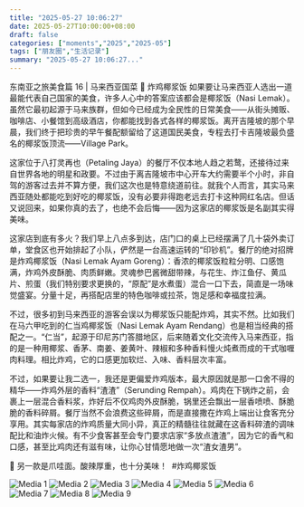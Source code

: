 ```yaml
---
title: "2025-05-27 10:06:27"
date: 2025-05-27T10:00:00+08:00
draft: false
categories: ["moments","2025","2025-05"]
tags: ["朋友圈","生活记录"]
summary: "2025-05-27 10:06:27..."
---
```


东南亚之旅美食篇 16 | 马来西亚国菜 🍗 炸鸡椰浆饭
​
​如果要让马来西亚人选出一道最能代表自己国家的美食，许多人心中的答案应该都会是椰浆饭（Nasi Lemak）。虽然它最初起源于马来族群，但如今已经成为全民性的日常美食——从街头摊贩、咖啡店、小餐馆到高级酒店，你都能找到各式各样的椰浆饭。离开吉隆坡的那个早晨，我们终于把珍贵的早午餐配额留给了这道国民美食，专程去打卡吉隆坡最负盛名的椰浆饭顶流——Village Park。

这家位于八打灵再也（Petaling Jaya）的餐厅不仅本地人趋之若鹜，还接待过来自世界各地的明星和政要。不过由于离吉隆坡市中心开车大约需要半个小时，非自驾的游客过去并不算方便，我们这次也是特意绕道前往。就我个人而言，其实马来西亚随处都能吃到好吃的椰浆饭，没有必要非得跑老远去打卡这种网红名店。但话又说回来，如果你真的去了，也绝不会后悔——因为这家店的椰浆饭是名副其实得美味。

这家店到底有多火？我们早上八点多到达，店门口的桌上已经摆满了几十袋外卖订单，堂食区也开始排起了小队，俨然是一台高速运转的“印钞机”。餐厅的绝对招牌是炸鸡椰浆饭（Nasi Lemak Ayam Goreng）：香浓的椰浆饭粒粒分明、口感饱满，炸鸡外皮酥脆、肉质鲜嫩。灵魂参巴酱微甜带辣，与花生、炸江鱼仔、黄瓜片、煎蛋（我们特别要求更换的，“原配”是水煮蛋）混合一口下去，简直是一场味觉盛宴。分量十足，再搭配店里的特色咖啡或拉茶，饱足感和幸福度拉满。

不过，很多初到马来西亚的游客会误以为椰浆饭只能配炸鸡，其实不然。比如我们在马六甲吃到的仁当鸡椰浆饭（Nasi Lemak Ayam Rendang）也是相当经典的搭配之一。“仁当”，起源于印尼苏门答腊地区，后来随着文化交流传入马来西亚，指的是一种用椰浆、香茅、南姜、姜黄叶、辣椒和多种香料慢火炖煮而成的干式咖喱肉料理。相比炸鸡，它的口感更加软烂、入味、香料层次丰富。

不过，如果要让我二选一，我还是更偏爱炸鸡版本，最大原因就是那一口舍不得的精华——炸鸡外层的香料“渣渣”（Serunding Rempah）。鸡肉在下锅炸之前，会裹上一层混合香料浆，炸好后不仅鸡肉外皮酥脆，锅里还会飘出一层香喷喷、酥脆脆的香料碎屑。餐厅当然不会浪费这些碎屑，而是直接撒在炸鸡上端出让食客充分享用。其实每家店的炸鸡质量大同小异，真正的精髓往往就藏在这香料碎渣的调味配比和油炸火候。有不少食客甚至会专门要求店家“多放点渣渣”，因为它的香气和口感，甚至比鸡肉还有滋有味，让你心甘情愿地做一次“渣女渣男”。

🍜 另一款是爪哇面。酸辣厚重，也十分美味！
​
​#炸鸡椰浆饭

![Media 1](/Moments/photos/2025-05-27/202505271006270.jpg)
![Media 2](/Moments/photos/2025-05-27/202505271006271.jpg)
![Media 3](/Moments/photos/2025-05-27/202505271006272.jpg)
![Media 4](/Moments/photos/2025-05-27/202505271006273.jpg)
![Media 5](/Moments/photos/2025-05-27/202505271006274.jpg)
![Media 6](/Moments/photos/2025-05-27/202505271006275.jpg)
![Media 7](/Moments/photos/2025-05-27/202505271006276.jpg)
![Media 8](/Moments/photos/2025-05-27/202505271006277.jpg)
![Media 9](/Moments/photos/2025-05-27/202505271006278.jpg)

